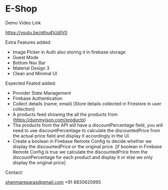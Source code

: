 # E-Shop

Demo Video Link

https://youtu.be/qthu4VJdIV0


Extra Features added:

* Image Picker in Auth also storing it in firebase storage
* Guest Mode
* Bottom Nav Bar
* Material Design 3
* Clean and Minimal UI

Expected Feated added:

* Provider State Management
* Firebase Authentication
* Collect details (name, email) [Store details collected in Firestore in user
collection]
* A products feed showing the all the products from
(https://dummyjson.com/products)
* The products from the API will have a discountPercentage field, you will
need to use discountPercentage to calculate the discountedPrice from the
actual price field and display it accordingly in the UI.
* Create a boolean in Firebase Remote Config to decide whether we display
the discountedPrice or the original price. [if boolean in Firebase Remote
Config is true we calculate the discountedPrice from the
discountPercentage for each product and display it or else we only display
the original price]

Contact:

shenmareparas@gmail.com
+91 8830620995